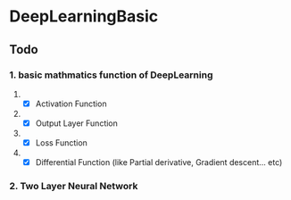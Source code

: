 # DeepLearningBasic

## Todo

### 1. basic mathmatics function of DeepLearning

1. - [x] Activation Function
2. - [x] Output Layer Function
3. - [x] Loss Function
4. - [x] Differential Function (like Partial derivative, Gradient descent... etc)

### 2. Two Layer Neural Network 


